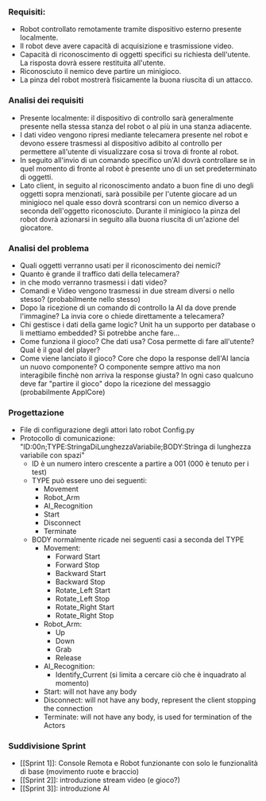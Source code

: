 ### Requisiti:
- Robot controllato remotamente tramite dispositivo esterno presente localmente.
- Il robot deve avere capacità di acquisizione e trasmissione video.
- Capacità di riconoscimento di oggetti specifici su richiesta dell'utente. La risposta dovrà essere restituita all'utente.
- Riconosciuto il nemico deve partire un minigioco.
- La pinza del robot mostrerà fisicamente la buona riuscita di un attacco.


### Analisi dei requisiti
- Presente localmente: il dispositivo di controllo sarà generalmente presente nella stessa stanza del robot o al più in una stanza adiacente.
- I dati video vengono ripresi mediante telecamera presente nel robot e devono essere trasmessi al dispositivo adibito al controllo per permettere all'utente di visualizzare cosa si trova di fronte al robot.
- In seguito all'invio di un comando specifico un'AI dovrà controllare se in quel momento di fronte al robot è presente uno di un set predeterminato di oggetti.
- Lato client, in seguito al riconoscimento andato a buon fine di uno degli oggetti sopra menzionati, sarà possibile per l'utente giocare ad un minigioco nel quale esso dovrà scontrarsi con un nemico diverso a seconda dell'oggetto riconosciuto. Durante il minigioco la pinza del robot dovrà azionarsi in seguito alla buona riuscita di un'azione del giocatore.


### Analisi del problema
- Quali oggetti verranno usati per il riconoscimento dei nemici?
- Quanto è grande il traffico dati della telecamera?
- in che modo verranno trasmessi i dati video?
- Comandi e Video vengono trasmessi in due stream diversi o nello stesso? (probabilmente nello stesso)
- Dopo la ricezione di un comando di controllo la AI da dove prende l'immagine? La invia core o chiede direttamente a telecamera?
- Chi gestisce i dati della game logic? Unit ha un supporto per database o li mettiamo embedded? Si potrebbe anche fare...
- Come funziona il gioco? Che dati usa? Cosa permette di fare all'utente? Qual è il goal del player?
- Come viene lanciato il gioco? Core che dopo la response dell'AI lancia un nuovo componente? O componente sempre attivo ma non interagibile finchè non arriva la response giusta? In ogni caso qualcuno deve far "partire il gioco" dopo la ricezione del messaggio (probabilmente ApplCore)


### Progettazione
- File di configurazione degli attori lato robot Config.py
- Protocollo di comunicazione: 
	"ID:00n;TYPE:StringaDiLunghezzaVariabile;BODY:Stringa di lunghezza variabile con spazi"
	- ID è un numero intero crescente a partire a 001 (000 è tenuto per i test)
	- TYPE può essere uno dei seguenti:
		- Movement
		- Robot_Arm
		- AI_Recognition
		- Start
		- Disconnect
		- Terminate
	- BODY normalmente ricade nei seguenti casi a seconda del TYPE
		- Movement:
			- Forward Start
			- Forward Stop
			- Backward Start
			- Backward Stop
			- Rotate_Left Start
			- Rotate_Left Stop
			- Rotate_Right Start
			- Rotate_Right Stop
		- Robot_Arm:
			- Up
			- Down
			- Grab
			- Release
		- AI_Recognition:
			- Identify_Current      (si limita a cercare ciò che è inquadrato al momento)
		- Start: will not have any body
		- Disconnect: will not have any body, represent the client stopping the connection
		- Terminate: will not have any body, is used for termination of the Actors

### Suddivisione Sprint
- [[Sprint 1]]: Console Remota e Robot funzionante con solo le funzionalità di base (movimento ruote e braccio)
- [[Sprint 2]]: introduzione stream video (e gioco?)
- [[Sprint 3]]: introduzione AI